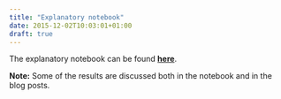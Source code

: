 ```yaml
---
title: "Explanatory notebook"
date: 2015-12-02T10:03:01+01:00
draft: true
---
```


The explanatory notebook can be found [**here**](https://github.com/jennyjyu/socialgraphs-projectB/blob/notebook/Explanatory%20notebook.ipynb). 

**Note:** Some of the results are discussed both in the notebook and in the blog posts.